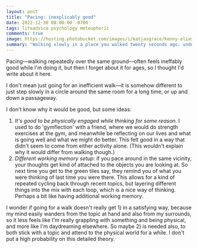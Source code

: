```yaml
---
layout: post
title: "Pacing: inexplicably good"
date: 2022-12-30 08:00:00 -0700
tags: lifeadvice psychology meteuphoric
comments: true
image: https://hosting.photobucket.com/images/i/katjasgrace/kenny-eliason-m_rrkduuHkU-unsplash.jpg
summary: "Walking slowly in a place you walked twenty seconds ago: underrated"
---
```

Pacing&mdash;walking repeatedly over the same ground&mdash;often feels ineffably good while I'm doing it, but then I forget about it for ages, so I thought I'd write about it here. 

I don't mean just going for an inefficient walk&mdash;it is somehow different to just step slowly in a circle around the same room for a long time, or up and down a passageway. 

I don't know why it would be good, but some ideas:

1. *It's good to be physically engaged while thinking for some reason.* I used to do 'gymflection' with a friend, where we would do strength exercises at the gym, and meanwhile be reflecting on our lives and what is going well and what we might do better. This felt good in a way that didn't seem to come from either activity alone. (This wouldn't explain why it would differ from walking though.)
2. *Different working memory setup:* if you pace around in the same vicinity, your thoughts get kind of attached to the objects you are looking at. So next time you get to the green tiles say, they remind you of what you were thinking of last time you were there. This allows for a kind of repeated cycling back through recent topics, but layering different things into the mix with each loop, which is a nice way of thinking. Perhaps a bit like having additional working memory.

I wonder if going for a walk doesn't really get 1) in a satisfying way, because my mind easily wanders from the topic at hand and also from my surrounds, so it less feels like I'm really grappling with something and being physical, and more like I'm daydreaming elsewhere. So maybe 2) is needed also, to both stick with a topic and attend to the physical world for a while. I don't put a high probability on this detailed theory.